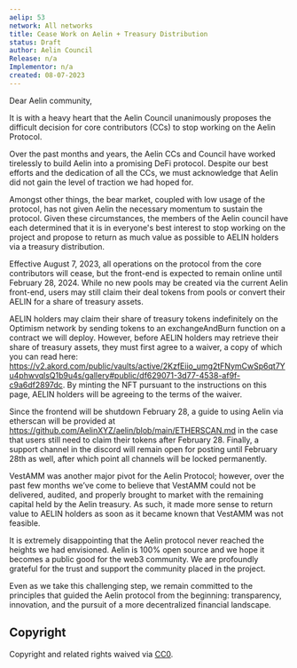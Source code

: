 ```yaml
---
aelip: 53
network: All networks
title: Cease Work on Aelin + Treasury Distribution
status: Draft
author: Aelin Council
Release: n/a
Implementor: n/a
created: 08-07-2023
---
```


Dear Aelin community,

It is with a heavy heart that the Aelin Council unanimously proposes the difficult decision for core contributors (CCs) to stop working on the Aelin Protocol.

Over the past months and years, the Aelin CCs and Council have worked tirelessly to build Aelin into a promising DeFi protocol. Despite our best efforts and the dedication of all the CCs, we must acknowledge that Aelin did not gain the level of traction we had hoped for.

Amongst other things, the bear market, coupled with low usage of the protocol, has not given Aelin the necessary momentum to sustain the protocol. Given these circumstances, the members of the Aelin council have each determined that it is in everyone's best interest to stop working on the project and propose to return as much value as possible to AELIN holders via a treasury distribution.

Effective August 7, 2023, all operations on the protocol from the core contributors will cease, but the front-end is expected to remain online until February 28, 2024. While no new pools may be created via the current Aelin front-end, users may still claim their deal tokens from pools or convert their AELIN for a share of treasury assets.

AELIN holders may claim their share of treasury tokens indefinitely on the Optimism network by sending tokens to an exchangeAndBurn function on a contract we will deploy. However, before AELIN holders may retrieve their share of treasury assets, they must first agree to a waiver, a copy of which you can read here: https://v2.akord.com/public/vaults/active/2KzfEiio_umg2tFNymCwSp6qt7Yu4phwvqlsQ1b9u4s/gallery#public/df629071-3d77-4538-af9f-c9a6df2897dc. By minting the NFT pursuant to the instructions on this page, AELIN holders will be agreeing to the terms of the waiver.

Since the frontend will be shutdown February 28, a guide to using Aelin via etherscan will be provided at https://github.com/AelinXYZ/aelin/blob/main/ETHERSCAN.md in the case that users still need to claim their tokens after February 28. Finally, a support channel in the discord will remain open for posting until February 28th as well, after which point all channels will be locked permanently.

VestAMM was another major pivot for the Aelin Protocol; however, over the past few months we’ve come to believe that VestAMM could not be delivered, audited, and properly brought to market with the remaining capital held by the Aelin treasury. As such, it made more sense to return value to AELIN holders as soon as it became known that VestAMM was not feasible.

It is extremely disappointing that the Aelin protocol never reached the heights we had envisioned. Aelin is 100% open source and we hope it becomes a public good for the web3 community. We are profoundly grateful for the trust and support the community placed in the project.

Even as we take this challenging step, we remain committed to the principles that guided the Aelin protocol from the beginning: transparency, innovation, and the pursuit of a more decentralized financial landscape.

## Copyright

Copyright and related rights waived via [CC0](https://creativecommons.org/publicdomain/zero/1.0/).
